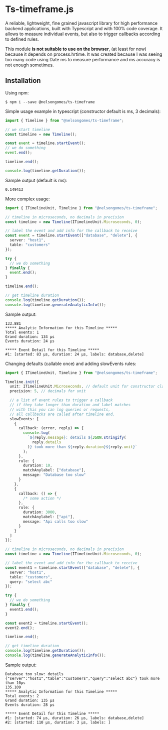 # Ts-timeframe.js

A reliable, lightweight, fine grained javascript library for high performance backend applications, built with Typescript and with 100% code coverage.
It allows to measure individual events, but also to trigger callbacks according to defined rules.

This module **is not suitable to use on the browser**, (at least for now) because it depends on process.hrtime.
It was created because I was seeing too many code using Date ms to measure performance and ms accuracy is not enough sometimes.

## Installation

Using npm:

```shell
$ npm i --save @nelsongomes/ts-timeframe
```

Simple usage example in typescript (constructor default is ms, 3 decimals):

```ts
import { Timeline } from "@nelsongomes/ts-timeframe";

// we start timeline
const timeline = new Timeline();

const event = timeline.startEvent();
// we do something
event.end();

timeline.end();

console.log(timeline.getDuration());
```

Sample output (default is ms):

```
0.149413
```

More complex usage:

```ts
import { ITimelineUnit, Timeline } from "@nelsongomes/ts-timeframe";

// timeline in microseconds, no decimals in precision
const timeline = new Timeline(ITimelineUnit.Microseconds, 0);

// label the event and add info for the callback to receive
const event = timeline.startEvent(["database", "delete"], {
  server: "host1",
  table: "customers"
});

try {
  // we do something
} finally {
  event.end();
}

timeline.end();

// get timeline duration
console.log(timeline.getDuration());
console.log(timeline.generateAnalyticInfo());
```

Sample output:

```
133.881
***** Analytic Information for this Timeline *****
Total events: 1
Grand duration: 134 µs
Events duration: 24 µs

***** Event Detail for this Timeline *****
#1: [started: 83 µs, duration: 24 µs, labels: database,delete]
```

Changing defaults (callable once) and adding slowEvents rules:

```ts
import { ITimelineUnit, Timeline } from "@nelsongomes/ts-timeframe";

Timeline.init({
  unit: ITimelineUnit.Microseconds, // default unit for constructor class
  precision: 5, // decimals for unit

  // a list of event rules to trigger a callback
  // if they take longer than duration and label matches
  // with this you can log queries or requests,
  // all callbacks are called after timeline end.
  slowEvents: [
    {
      callback: (error, reply) => {
        console.log(
          `${reply.message}: details ${JSON.stringify(
            reply.details
          )} took more than ${reply.duration}${reply.unit}`
        );
      },
      rule: {
        duration: 10,
        matchAnylabel: ["database"],
        message: "Database too slow"
      }
    },
    {
      callback: () => {
        /* some action */
      },
      rule: {
        duration: 3000,
        matchAnylabel: ["api"],
        message: "Api calls too slow"
      }
    }
  ]
});

// timeline in microseconds, no decimals in precision
const timeline = new Timeline(ITimelineUnit.Microseconds, 0);

// label the event and add info for the callback to receive
const event1 = timeline.startEvent(["database", "delete"], {
  server: "host1",
  table: "customers",
  query: "select abc"
});

try {
  // we do something
} finally {
  event1.end();
}

const event2 = timeline.startEvent();
event2.end();

timeline.end();

// get timeline duration
console.log(timeline.getDuration());
console.log(timeline.generateAnalyticInfo());
```

Sample output:

```
Database too slow: details {"server":"host1","table":"customers","query":"select abc"} took more than 10µs
135.109
***** Analytic Information for this Timeline *****
Total events: 2
Grand duration: 135 µs
Events duration: 28 µs

***** Event Detail for this Timeline *****
#1: [started: 74 µs, duration: 26 µs, labels: database,delete]
#2: [started: 110 µs, duration: 3 µs, labels: ]
```
